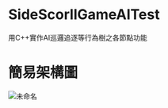 # SideScorllGameAITest
用C++實作AI巡邏追逐等行為樹之各節點功能
# 簡易架構圖
![未命名](https://user-images.githubusercontent.com/105042335/171391103-9a10fdad-111a-496b-ad39-e8712225b323.png)
